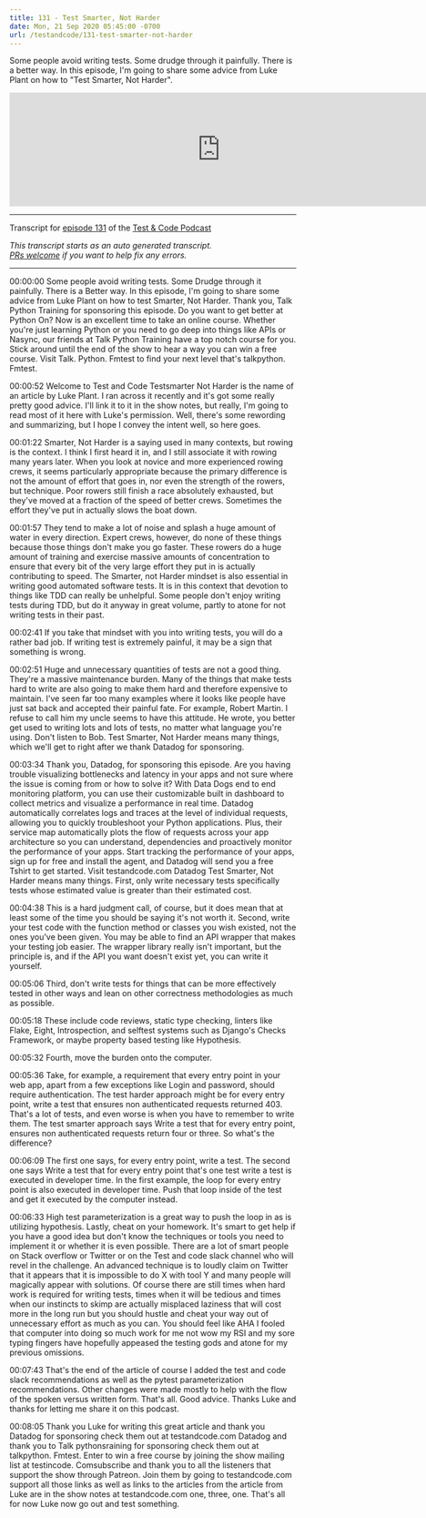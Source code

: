 ```yaml
---
title: 131 - Test Smarter, Not Harder
date: Mon, 21 Sep 2020 05:45:00 -0700
url: /testandcode/131-test-smarter-not-harder
---
```


Some people avoid writing tests. Some drudge through it painfully.
There is a better way.
In this episode, I'm going to share some advice from Luke Plant on how to "Test Smarter, Not Harder".

<iframe src="https://fireside.fm/player/v2/DOAjrBV2+pAZq37IB" width="740" height="200" frameborder="0" scrolling="no">
</iframe>

---
Transcript for [episode 131](https://testandcode.com/131)
of the [Test & Code Podcast](https://testandcode.com/)

<em>This transcript starts as an auto generated transcript.</em><br/>
<em>[PRs welcome](https://github.com/okken/testandcode_transcripts) if you want to help fix any errors.</em><br/>

<!-- 
For people reading this on GitHub, the final page will be displayed at https://pythontest.com/testandcode
-->

---

00:00:00 Some people avoid writing tests. Some Drudge through it painfully. There is a Better way. In this episode, I'm going to share some advice from Luke Plant on how to test Smarter, Not Harder. Thank you, Talk Python Training for sponsoring this episode. Do you want to get better at Python On? Now is an excellent time to take an online course. Whether you're just learning Python or you need to go deep into things like APIs or Nasync, our friends at Talk Python Training have a top notch course for you. Stick around until the end of the show to hear a way you can win a free course. Visit Talk. Python. Fmtest to find your next level that's talkpython. Fmtest.

00:00:52 Welcome to Test and Code Testsmarter Not Harder is the name of an article by Luke Plant. I ran across it recently and it's got some really pretty good advice. I'll link it to it in the show notes, but really, I'm going to read most of it here with Luke's permission. Well, there's some rewording and summarizing, but I hope I convey the intent well, so here goes.

00:01:22 Smarter, Not Harder is a saying used in many contexts, but rowing is the context. I think I first heard it in, and I still associate it with rowing many years later. When you look at novice and more experienced rowing crews, it seems particularly appropriate because the primary difference is not the amount of effort that goes in, nor even the strength of the rowers, but technique. Poor rowers still finish a race absolutely exhausted, but they've moved at a fraction of the speed of better crews. Sometimes the effort they've put in actually slows the boat down.

00:01:57 They tend to make a lot of noise and splash a huge amount of water in every direction. Expert crews, however, do none of these things because those things don't make you go faster. These rowers do a huge amount of training and exercise massive amounts of concentration to ensure that every bit of the very large effort they put in is actually contributing to speed. The Smarter, not Harder mindset is also essential in writing good automated software tests. It is in this context that devotion to things like TDD can really be unhelpful. Some people don't enjoy writing tests during TDD, but do it anyway in great volume, partly to atone for not writing tests in their past.

00:02:41 If you take that mindset with you into writing tests, you will do a rather bad job. If writing test is extremely painful, it may be a sign that something is wrong.

00:02:51 Huge and unnecessary quantities of tests are not a good thing. They're a massive maintenance burden. Many of the things that make tests hard to write are also going to make them hard and therefore expensive to maintain. I've seen far too many examples where it looks like people have just sat back and accepted their painful fate. For example, Robert Martin. I refuse to call him my uncle seems to have this attitude. He wrote, you better get used to writing lots and lots of tests, no matter what language you're using. Don't listen to Bob. Test Smarter, Not Harder means many things, which we'll get to right after we thank Datadog for sponsoring.

00:03:34 Thank you, Datadog, for sponsoring this episode. Are you having trouble visualizing bottlenecks and latency in your apps and not sure where the issue is coming from or how to solve it? With Data Dogs end to end monitoring platform, you can use their customizable built in dashboard to collect metrics and visualize a performance in real time. Datadog automatically correlates logs and traces at the level of individual requests, allowing you to quickly troubleshoot your Python applications. Plus, their service map automatically plots the flow of requests across your app architecture so you can understand, dependencies and proactively monitor the performance of your apps. Start tracking the performance of your apps, sign up for free and install the agent, and Datadog will send you a free Tshirt to get started. Visit testandcode.com Datadog Test Smarter, Not Harder means many things. First, only write necessary tests specifically tests whose estimated value is greater than their estimated cost.

00:04:38 This is a hard judgment call, of course, but it does mean that at least some of the time you should be saying it's not worth it. Second, write your test code with the function method or classes you wish existed, not the ones you've been given. You may be able to find an API wrapper that makes your testing job easier. The wrapper library really isn't important, but the principle is, and if the API you want doesn't exist yet, you can write it yourself.

00:05:06 Third, don't write tests for things that can be more effectively tested in other ways and lean on other correctness methodologies as much as possible.

00:05:18 These include code reviews, static type checking, linters like Flake, Eight, Introspection, and selftest systems such as Django's Checks Framework, or maybe property based testing like Hypothesis.

00:05:32 Fourth, move the burden onto the computer.

00:05:36 Take, for example, a requirement that every entry point in your web app, apart from a few exceptions like Login and password, should require authentication. The test harder approach might be for every entry point, write a test that ensures non authenticated requests returned 403. That's a lot of tests, and even worse is when you have to remember to write them. The test smarter approach says Write a test that for every entry point, ensures non authenticated requests return four or three. So what's the difference?

00:06:09 The first one says, for every entry point, write a test. The second one says Write a test that for every entry point that's one test write a test is executed in developer time. In the first example, the loop for every entry point is also executed in developer time. Push that loop inside of the test and get it executed by the computer instead.

00:06:33 High test parameterization is a great way to push the loop in as is utilizing hypothesis. Lastly, cheat on your homework. It's smart to get help if you have a good idea but don't know the techniques or tools you need to implement it or whether it is even possible. There are a lot of smart people on Stack overflow or Twitter or on the Test and code slack channel who will revel in the challenge. An advanced technique is to loudly claim on Twitter that it appears that it is impossible to do X with tool Y and many people will magically appear with solutions. Of course there are still times when hard work is required for writing tests, times when it will be tedious and times when our instincts to skimp are actually misplaced laziness that will cost more in the long run but you should hustle and cheat your way out of unnecessary effort as much as you can. You should feel like AHA I fooled that computer into doing so much work for me not wow my RSI and my sore typing fingers have hopefully appeased the testing gods and atone for my previous omissions.

00:07:43 That's the end of the article of course I added the test and code slack recommendations as well as the pytest parameterization recommendations. Other changes were made mostly to help with the flow of the spoken versus written form. That's all. Good advice. Thanks Luke and thanks for letting me share it on this podcast.

00:08:05 Thank you Luke for writing this great article and thank you Datadog for sponsoring check them out at testandcode.com Datadog and thank you to Talk pythonsraining for sponsoring check them out at talkpython. Fmtest. Enter to win a free course by joining the show mailing list at testincode. Comsubscribe and thank you to all the listeners that support the show through Patreon. Join them by going to testandcode.com support all those links as well as links to the articles from the article from Luke are in the show notes at testandcode.com one, three, one. That's all for now Luke now go out and test something.